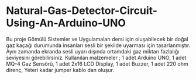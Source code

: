 # Natural-Gas-Detector-Circuit-Using-An-Arduino-UNO
Bu proje Gömülü Sistemler ve Uygulamaları dersi için oluşabilecek bir doğal gaz kaçağı durumunda insanları sesli bir şekilde uyarması için tasarlanmıştır. Aynı zamanda ekranda sesli uyarı dışında ortamdaki gaz miktarı fazlalığı seviyesini görebilirsiniz. 
Kullanılan malzemeler ; 1 adet Arduino UNO,
                        1 adet MQ-4 Gaz Sensörü,
                        1 adet 2x16 LCD Display,
                        1 adet Buzzer,
                        1 adet 220 ohm direnç,
                        Yeteri kadar jumper kablo dan oluşur.
